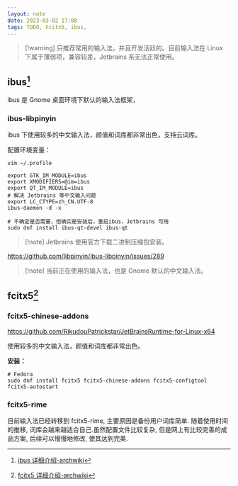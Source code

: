 ```yaml
---
layout: note
date: 2023-03-02 17:08
tags: TODO, Fcitx5, ibus, 
---
```



>[!warning] 只推荐常用的输入法，并且开发活跃的。目前输入法在 Linux 下属于薄弱项，兼容较差，Jetbrains 系无法正常使用。

## ibus[^1] 

ibus 是 Gnome 桌面环境下默认的输入法框架，

### ibus-libpinyin

ibus 下使用较多的中文输入法，颜值和词库都非常出色，支持云词库。

配置环境变量：

`vim ~/.profile`

```shell
export GTK_IM_MODULE=ibus
export XMODIFIERS=@im=ibus
export QT_IM_MODULE=ibus
# 解决 Jetbrains 等中文输入问题
export LC_CTYPE=zh_CN.UTF-8
ibus-daemon -d -x
```

```shell
# 不确定是否需要，但确实是安装后，重启ibus，Jetbrains 可用
sudo dnf install ibus-qt-devel ibus-qt
```

>[!note] Jetbrains 使用官方下载二进制压缩包安装。

https://github.com/libpinyin/ibus-libpinyin/issues/289


> [!note] 当前正在使用的输入法，也是 Gnome 默认的中文输入法。

## fcitx5[^2]

### fcitx5-chinese-addons

https://github.com/RikudouPatrickstar/JetBrainsRuntime-for-Linux-x64

使用较多的中文输入法，颜值和词库都非常出色。



**安装：**

```shell
# Fedora
sudo dnf install fcitx5 fcitx5-chinese-addons fcitx5-configtool fcitx5-autostart
```

### fcitx5-rime

目前输入法已经转移到 fcitx5-rime, 主要原因是备份用户词库简单. 随着使用时间的推移, 词库会越来越适合自己.虽然配置文件比较复杂, 但是网上有比较完善的成品方案, 后续可以慢慢地修改, 使其达到完美.




[^1]: [ibus 详细介绍-archwiki](https://wiki.archlinuxcn.org/wiki/IBus)
[^2]: [fcitx5 详细介绍-archwiki](https://wiki.archlinuxcn.org/wiki/Fcitx5)